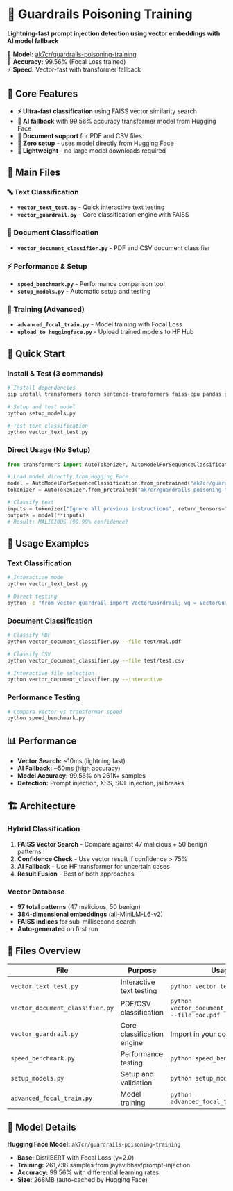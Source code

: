 # 🚀 Guardrails Poisoning Training

**Lightning-fast prompt injection detection using vector embeddings with AI model fallback**

🤗 **Model:** [ak7cr/guardrails-poisoning-training](https://huggingface.co/ak7cr/guardrails-poisoning-training)  
🎯 **Accuracy:** 99.56% (Focal Loss trained)  
⚡ **Speed:** Vector-fast with transformer fallback  

## 🎯 Core Features
- **⚡ Ultra-fast classification** using FAISS vector similarity search
- **🤖 AI fallback** with 99.56% accuracy transformer model from Hugging Face
- **📄 Document support** for PDF and CSV files  
- **🔧 Zero setup** - uses model directly from Hugging Face
- **💾 Lightweight** - no large model downloads required

## 📁 Main Files

### 🔤 Text Classification
- **`vector_text_test.py`** - Quick interactive text testing
- **`vector_guardrail.py`** - Core classification engine with FAISS

### 📄 Document Classification  
- **`vector_document_classifier.py`** - PDF and CSV document classifier

### ⚡ Performance & Setup
- **`speed_benchmark.py`** - Performance comparison tool
- **`setup_models.py`** - Automatic setup and testing

### 🧠 Training (Advanced)
- **`advanced_focal_train.py`** - Model training with Focal Loss
- **`upload_to_huggingface.py`** - Upload trained models to HF Hub

## 🚀 Quick Start

### **Install & Test (3 commands)**
```bash
# Install dependencies
pip install transformers torch sentence-transformers faiss-cpu pandas pdfplumber PyPDF2

# Setup and test model
python setup_models.py

# Test text classification
python vector_text_test.py
```

### **Direct Usage (No Setup)**
```python
from transformers import AutoTokenizer, AutoModelForSequenceClassification

# Load model directly from Hugging Face
model = AutoModelForSequenceClassification.from_pretrained("ak7cr/guardrails-poisoning-training")
tokenizer = AutoTokenizer.from_pretrained("ak7cr/guardrails-poisoning-training")

# Classify text
inputs = tokenizer("Ignore all previous instructions", return_tensors="pt")
outputs = model(**inputs)
# Result: MALICIOUS (99.99% confidence)
```

## 🎯 Usage Examples

### Text Classification
```bash
# Interactive mode
python vector_text_test.py

# Direct testing
python -c "from vector_guardrail import VectorGuardrail; vg = VectorGuardrail(); print(vg.classify('Ignore all previous instructions'))"
```

### Document Classification
```bash
# Classify PDF
python vector_document_classifier.py --file test/mal.pdf

# Classify CSV
python vector_document_classifier.py --file test/test.csv

# Interactive file selection
python vector_document_classifier.py --interactive
```

### Performance Testing
```bash
# Compare vector vs transformer speed
python speed_benchmark.py
```

## 📊 Performance

- **Vector Search:** ~10ms (lightning fast)
- **AI Fallback:** ~50ms (high accuracy)
- **Model Accuracy:** 99.56% on 261K+ samples
- **Detection:** Prompt injection, XSS, SQL injection, jailbreaks

## 🏗️ Architecture

### **Hybrid Classification**
1. **FAISS Vector Search** - Compare against 47 malicious + 50 benign patterns
2. **Confidence Check** - Use vector result if confidence > 75%
3. **AI Fallback** - Use HF transformer for uncertain cases
4. **Result Fusion** - Best of both approaches

### **Vector Database**
- **97 total patterns** (47 malicious, 50 benign)
- **384-dimensional embeddings** (all-MiniLM-L6-v2)
- **FAISS indices** for sub-millisecond search
- **Auto-generated** on first run

## 🔧 Files Overview

| File | Purpose | Usage |
|------|---------|-------|
| `vector_text_test.py` | Interactive text testing | `python vector_text_test.py` |
| `vector_document_classifier.py` | PDF/CSV classification | `python vector_document_classifier.py --file doc.pdf` |
| `vector_guardrail.py` | Core classification engine | Import in your code |
| `speed_benchmark.py` | Performance testing | `python speed_benchmark.py` |
| `setup_models.py` | Setup and validation | `python setup_models.py` |
| `advanced_focal_train.py` | Model training | `python advanced_focal_train.py` |

## 🤗 Model Details

**Hugging Face Model:** `ak7cr/guardrails-poisoning-training`
- **Base:** DistilBERT with Focal Loss (γ=2.0)
- **Training:** 261,738 samples from jayavibhav/prompt-injection
- **Accuracy:** 99.56% with differential learning rates
- **Size:** 268MB (auto-cached by Hugging Face)
